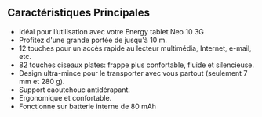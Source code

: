 ## Caractéristiques Principales

* Idéal pour l’utilisation avec votre Energy tablet Neo 10 3G
* Profitez d'une grande portée de jusqu'à 10 m.
* 12 touches pour un accès rapide au lecteur multimédia, Internet, e-mail, etc.
* 82 touches ciseaux plates: frappe plus confortable, fluide et silencieuse.
* Design ultra-mince pour le transporter avec vous partout (seulement 7 mm et 280 g).
* Support caoutchouc antidérapant.
* Ergonomique et confortable.
* Fonctionne sur batterie interne de 80 mAh



